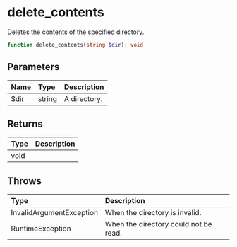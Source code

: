 # delete\_contents

Deletes the contents of the specified directory.

```php
function delete_contents(string $dir): void
```

## Parameters

| Name | Type | Description |
| :--- | :--- | :--- |
| $dir | string | A directory. |

## Returns

| Type | Description |
| :--- | :--- |
| void |  |

## Throws

| Type | Description |
| :--- | :--- |
| InvalidArgumentException | When the directory is invalid. |
| RuntimeException | When the directory could not be read. |